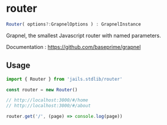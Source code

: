 # router

```ts 
Router( options?:GrapnelOptions ) : GrapnelInstance
```

Grapnel, the smallest Javascript router with named parameters.

Documentation : https://github.com/baseprime/grapnel

## Usage

```js
import { Router } from 'jails.stdlib/router'

const router = new Router()

// http://localhost:3000/#/home
// http://localhost:3000/#/about

router.get('/', (page) => console.log(page))

```
